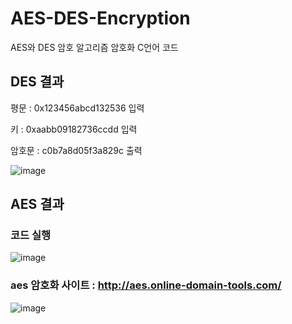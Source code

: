# AES-DES-Encryption
AES와 DES 암호 알고리즘 암호화 C언어 코드

## DES 결과
평문 : 0x123456abcd132536 입력

키 : 0xaabb09182736ccdd 입력

암호문 : c0b7a8d05f3a829c 출력

![image](https://user-images.githubusercontent.com/105417063/230655548-583a8db4-83a1-43f5-a6a0-31876ca93db9.png)



## AES 결과

### 코드 실행

![image](https://user-images.githubusercontent.com/105417063/230655000-56f58622-c441-481c-8f31-11c96b371ce8.png)

### aes 암호화 사이트 : http://aes.online-domain-tools.com/

![image](https://user-images.githubusercontent.com/105417063/230655045-e76de4f5-442c-44bf-bd01-d96785cb8e68.png)
